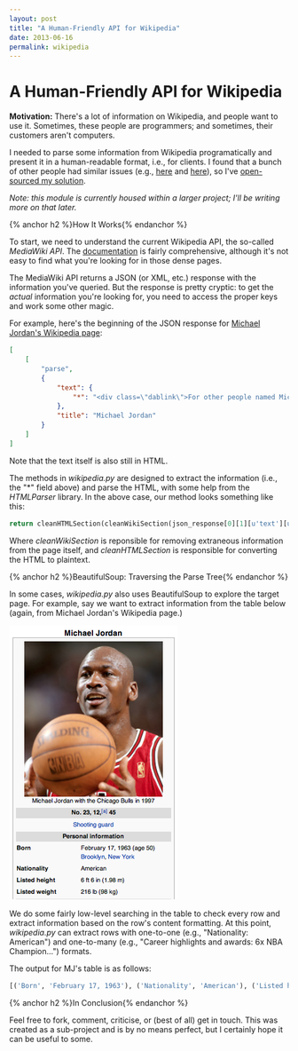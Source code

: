 ```yaml
---
layout: post
title: "A Human-Friendly API for Wikipedia"
date: 2013-06-16
permalink: wikipedia
---
```


# A Human-Friendly API for Wikipedia

**Motivation:** There's a lot of information on Wikipedia, and people want to use it. Sometimes, these people are programmers; and sometimes, their customers aren't computers.

I needed to parse some information from Wikipedia programatically and present it in a human-readable format, i.e., for clients. I found that a bunch of other people had similar issues (e.g., [here](http://stackoverflow.com/questions/120061/fetch-a-wikipedia-article-with-python?lq=1) and [here](http://stackoverflow.com/questions/4452102/how-to-get-plain-text-out-of-wikipedia?rq=1)), so I've [open-sourced my solution](https://github.com/crm416/quizzler/blob/master/src/wiki.py).

<!--break-->

_Note: this module is currently housed within a larger project; I'll be writing more on that later._

{% anchor h2 %}How It Works{% endanchor %}

To start, we need to understand the current Wikipedia API, the so-called *MediaWiki API*. The [documentation](http://www.mediawiki.org/wiki/API:Main_page) is fairly comprehensive, although it's not easy to find what you're looking for in those dense pages.

The MediaWiki API returns a JSON (or XML, etc.) response with the information you've queried. But the response is pretty cryptic: to get the *actual* information you're looking for, you need to access the proper keys and work some other magic.

For example, here's the beginning of the JSON response for [Michael Jordan's Wikipedia page](http://en.wikipedia.org/wiki/Michael_Jordan):

```json
[
    [
        "parse",
        {
            "text": {
                "*": "<div class=\"dablink\">For other people named Michael Jordan, see <a href=\"/wiki/Michael_Jordan_(disambiguation)\" title=\"Michael Jordan (disambiguation)\">Michael Jordan (disambiguation)</a>.</div>\n<div class=\"metadata topicon nopopups\"..."
            },
            "title": "Michael Jordan"
        }
    ]
]
```

Note that the text itself is also still in HTML.

The methods in *wikipedia.py* are designed to extract the information (i.e., the "*" field above) and parse the HTML, with some help from the *HTMLParser* library. In the above case, our method looks something like this:

```python
return cleanHTMLSection(cleanWikiSection(json_response[0][1][u'text'][u'*']))
```

Where *cleanWikiSection* is reponsible for removing extraneous information from the page itself, and *cleanHTMLSection* is responsible for converting the HTML to plaintext.

{% anchor h2 %}BeautifulSoup: Traversing the Parse Tree{% endanchor %}

In some cases, *wikipedia.py* also uses BeautifulSoup to explore the target page. For example, say we want to extract information from the table below (again, from Michael Jordan's Wikipedia page.)

<img src="../static/img/wikipedia/table.png" alt="Michael Jordan" class="center">

We do some fairly low-level searching in the table to check every row and extract information based on the row's content formatting. At this point, *wikipedia.py* can extract rows with one-to-one (e.g., "Nationality: American") and one-to-many (e.g., "Career highlights and awards: 6x NBA Champion...") formats.

The output for MJ's table is as follows:

```python
[('Born', 'February 17, 1963'), ('Nationality', 'American'), ('Listed height', '6ft6in'), ('Listed weight', '216lb'), ('High school', 'Emsley A. Laney'), ('College', 'North Carolina'), ('NBA Draft', '1984 / Round: 1 / Pick: 3rd overall'), ...]
```

{% anchor h2 %}In Conclusion{% endanchor %}

Feel free to fork, comment, criticise, or (best of all) get in touch. This was created as a sub-project and is by no means perfect, but I certainly hope it can be useful to some.

